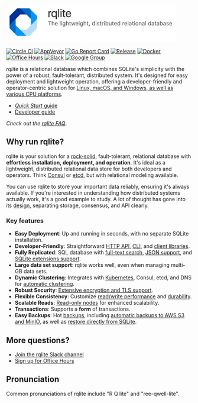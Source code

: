 <img src="DOC/logo-text.png" height=100></img>

[![Circle CI](https://circleci.com/gh/rqlite/rqlite/tree/master.svg?style=svg)](https://circleci.com/gh/rqlite/rqlite/tree/master)
[![AppVeyor](https://ci.appveyor.com/api/projects/status/github/rqlite/rqlite?branch=master&svg=true)](https://ci.appveyor.com/project/otoolep/rqlite)
[![Go Report Card](https://goreportcard.com/badge/github.com/rqlite/rqlite)](https://goreportcard.com/report/github.com/rqlite/rqlite/v8)
[![Release](https://img.shields.io/github/release/rqlite/rqlite.svg)](https://github.com/rqlite/rqlite/releases)
[![Docker](https://img.shields.io/docker/pulls/rqlite/rqlite?style=plastic)](https://hub.docker.com/r/rqlite/rqlite/)
[![Office Hours](https://img.shields.io/badge/Office%20Hours--yellow.svg)](https://rqlite.io/office-hours)
[![Slack](https://img.shields.io/badge/Slack--purple.svg)](https://www.rqlite.io/join-slack)
[![Google Group](https://img.shields.io/badge/Google%20Group--blue.svg)](https://groups.google.com/group/rqlite)

*rqlite* is a relational database which combines SQLite's simplicity with the power of a robust, fault-tolerant, distributed system. It's designed for easy deployment and lightweight operation, offering a developer-friendly and operator-centric solution for [Linux, macOS, and Windows, as well as various CPU platforms](https://github.com/rqlite/rqlite/releases).

- [_Quick Start_ guide](https://rqlite.io/docs/quick-start/)
- [Developer guide](https://www.rqlite.io/docs/api)

_Check out the [rqlite FAQ](https://rqlite.io/docs/faq)_.

## Why run rqlite?
rqlite is your solution for a [rock-solid](https://www.sqlite.org/testing.html), fault-tolerant, relational database with **effortless installation, deployment, and operation**. It's ideal as a lightweight, distributed relational data store for both developers and operators. Think [Consul](https://www.consul.io/) or [etcd](https://etcd.io/), but with relational modeling available.

You can use rqlite to store your important data reliably, ensuring it's always available. If you're interested in understanding how distributed systems actually work, it's a good example to study. A lot of thought has gone into its [design](https://rqlite.io/docs/design/), separating storage, consensus, and API clearly.

### Key features
- **Easy Deployment**: Up and running in seconds, with no separate SQLite installation.
- **Developer-Friendly**: Straightforward [HTTP API](https://rqlite.io/docs/api/), [CLI](https://rqlite.io/docs/cli/), and [client libraries](https://rqlite.io/docs/api/client-libraries/).
- **Fully Replicated**: SQL database with [full-text search](https://www.sqlite.org/fts5.html), [JSON support](https://www.sqlite.org/json1.html), and [SQLite extensions support](https://rqlite.io/docs/guides/extensions/).
- **Large data set support**: rqlite works well, even when managing multi-GB data sets.
- **Dynamic Clustering**: Integrates with [Kubernetes](https://rqlite.io/docs/guides/kubernetes/), Consul, etcd, and DNS for [automatic clustering](https://rqlite.io/docs/clustering/automatic-clustering/).
- **Robust Security**: [Extensive encryption and TLS support](https://rqlite.io/docs/guides/security/).
- **Flexible Consistency**: Customize [read/write performance](https://rqlite.io/docs/api/read-consistency/) and [durability](https://rqlite.io/docs/api/queued-writes/).
- **Scalable Reads**: [Read-only nodes](https://rqlite.io/docs/clustering/read-only-nodes/) for enhanced scalability.
- **Transactions**: Supports a **form** of transactions.
- **Easy Backups**: Hot [backups](https://rqlite.io/docs/guides/backup/), including [automatic backups to AWS S3 and MinIO](https://rqlite.io/docs/guides/backup/#automatic-backups), as well as [restore directly from SQLite](https://rqlite.io/docs/guides/backup/#restoring-from-sqlite).

## More questions?
- [Join the rqlite Slack channel](https://rqlite.io/join-slack)
- [Sign up for Office Hours](https://rqlite.io/office-hours)


## Pronunciation
Common pronunciations of rqlite include "R Q lite" and "ree-qwell-lite".
